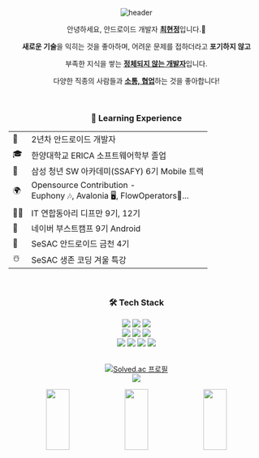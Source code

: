 <div align="center">

![header](https://capsule-render.vercel.app/api?type=slice&color=e3a6ae&text=HyunJung%20Choi&fontAlignY=50&fontSize=70&height=250&animation=fadeIn&desc=Junior%20Android%20Developer&descAlignY=70) 
  
<p>
안녕하세요, 안드로이드 개발자 <ins><b>최현정</b></ins>입니다.🙌</p>

<p align="center">
<b>새로운 기술</b>을 익히는 것을 좋아하며, 어려운 문제를 접하더라고 <b>포기하지 않고</b></p>

<p align="center">
부족한 지식을 쌓는 <ins><b>정체되지 않는 개발자</b></ins>입니다.</p>

<p align="center">
다양한 직종의 사람들과 <ins><b>소통, 협업</b></ins>하는 것을 좋아합니다!</p>
</br>

<p align="center">
<h3>📖 Learning Experience</h3>

<table>
  <tr>
    <td>🐥</td>
    <td>2년차 안드로이드 개발자</td>
  </tr>
  <tr>
    <td>🎓</td>
    <td>한양대학교 ERICA 소프트웨어학부 졸업</td>
  </tr>
  <tr>
    <td>💙</td>
    <td>삼성 청년 SW 아카데미(SSAFY) 6기 Mobile 트랙</td>
  </tr>
  <tr>
    <td>🌍</td>
    <td>Opensource Contribution -</br>Euphony 🎶, Avalonia 🖥️, FlowOperators🌊...</td>
  </tr>
  <tr>
    <td>👩‍💻</td>
    <td>IT 연합동아리 디프만 9기, 12기</strong></td>
  </tr>
  <tr>
    <td>💚</td>
    <td>네이버 부스트캠프 9기 Android</td>
  </tr>
  <tr>
    <td>🌱</td>
    <td>SeSAC 안드로이드 금천 4기</td>
  </tr>
  <tr>
    <td>☃️</td>
    <td>SeSAC 생존 코딩 겨울 특강</td>
  </tr>
</table>
</br>

<h3>🛠️ Tech Stack</h3>
<img src ="https://img.shields.io/badge/Android-3DDC84.svg?&style=for-the-badge&logo=Android&logoColor=white"/>
<img src ="https://img.shields.io/badge/Kotlin-7F52FF.svg?&style=for-the-badge&logo=Kotlin&logoColor=white"/>
<img src ="https://img.shields.io/badge/java-%23ED8B00.svg?style=for-the-badge&logo=openjdk&logoColor=white"/>
</br>
<img src ="https://img.shields.io/badge/Flutter-02569B?style=for-the-badge&logo=flutter&logoColor=white"/>
<img src ="https://img.shields.io/badge/Firebase-FFCA28.svg?&style=for-the-badge&logo=Firebase&logoColor=white"/>
<img src ="https://img.shields.io/badge/sqlite-%2307405e.svg?style=for-the-badge&logo=sqlite&logoColor=white"/>
</br>
<img src ="https://img.shields.io/badge/git-%23F05033.svg?style=for-the-badge&logo=git&logoColor=white"/>
<img src ="https://img.shields.io/badge/github-%23121011.svg?style=for-the-badge&logo=github&logoColor=white"/>
<img src ="https://img.shields.io/badge/gitlab-%23181717.svg?style=for-the-badge&logo=gitlab&logoColor=white"/>
<img src ="https://img.shields.io/badge/figma-F24E1E.svg?style=for-the-badge&logo=figma&logoColor=white"/>
</br>
</br>

[![Solved.ac
프로필](http://mazassumnida.wtf/api/mini/generate_badge?boj=hyunjung)](https://solved.ac/hyunjung)
</br>
<a href=https://hits.seeyoufarm.com><img src="https://hits.seeyoufarm.com/api/count/incr/badge.svg?url=https%3A%2F%2Fgithub.com%2Fhyunjung-choi&count_bg=%23E3A6AE&title_bg=%23555555&icon=&icon_color=%23E7E7E7&title=hits&edge_flat=false"></a>
</p>

<p>
  <a href="#">
    <img
      src="https://render.gitanimals.org/lines/hyunjung-choi?pet-id=581688451884332795"
      width="30%"
      height="120"
    /></a>
  
  <a href="#">
    <img
      src="https://render.gitanimals.org/lines/hyunjung-choi?pet-id=588383017790335273"
      width="30%"
      height="120"
    /></a>

  <a href="#">
  <img
    src="https://render.gitanimals.org/lines/hyunjung-choi?pet-id=646586397857404198"
    width="30%"
    height="120"
  /></a>
</p>

</div>

<!--
**hyunjung-choi/hyunjung-choi** is a ✨ _special_ ✨ repository because its `README.md` (this file) appears on your GitHub profile.

Here are some ideas to get you started:

- 🔭 I’m currently working on ...
- 🌱 I’m currently learning ...
- 👯 I’m looking to collaborate on ...
- 🤔 I’m looking for help with ...
- 💬 Ask me about ...
- 📫 How to reach me: ...
- 😄 Pronouns: ...
- ⚡ Fun fact: ...
-->
